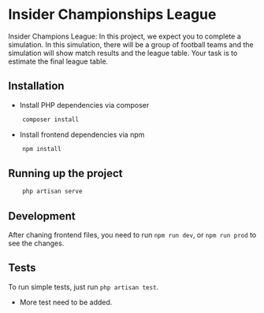 # Insider Championships League

Insider Champions League: In this project, we expect you to complete a
simulation. In this simulation, there will be a group of football teams and the
simulation will show match results and the league table. Your task is to estimate the
final league table.

## Installation

- Install PHP dependencies via composer
```bash
    composer install
```
- Install frontend dependencies via npm
```bash
    npm install
```

## Running up the project

```bash
    php artisan serve
```

## Development

After chaning frontend files, you need to run `npm run dev`, or `npm run prod` to see the changes.

## Tests

To run simple tests, just run `php artisan test`.

- More test need to be added.